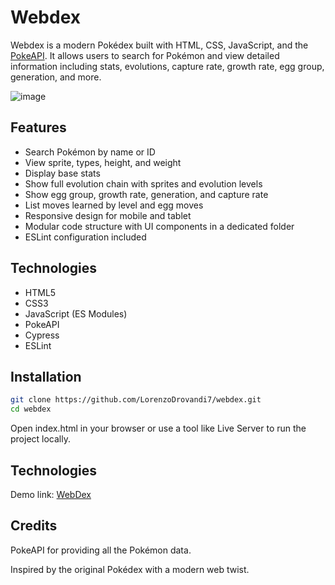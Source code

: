 # Webdex

Webdex is a modern Pokédex built with HTML, CSS, JavaScript, and the [PokeAPI](https://pokeapi.co/). It allows users to search for Pokémon and view detailed information including stats, evolutions, capture rate, growth rate, egg group, generation, and more.

![image](https://github.com/user-attachments/assets/2a2df75b-e786-47a1-93b4-5b75ce55b772)

## Features

- Search Pokémon by name or ID
- View sprite, types, height, and weight
- Display base stats
- Show full evolution chain with sprites and evolution levels
- Show egg group, growth rate, generation, and capture rate
- List moves learned by level and egg moves
- Responsive design for mobile and tablet
- Modular code structure with UI components in a dedicated folder
- ESLint configuration included

## Technologies

- HTML5
- CSS3
- JavaScript (ES Modules)
- PokeAPI
- Cypress
- ESLint

## Installation

```bash
git clone https://github.com/LorenzoDrovandi7/webdex.git
cd webdex
```

Open index.html in your browser or use a tool like Live Server to run the project locally.

## Technologies

Demo link: [WebDex](https://vercel.com/lorenzodrovandi7s-projects/webdex)

## Credits

PokeAPI for providing all the Pokémon data.

Inspired by the original Pokédex with a modern web twist.


